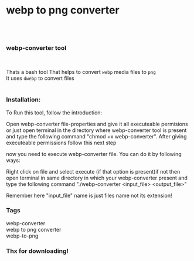 # webp to png converter

<br>
<br>


### webp-converter tool

<br>

Thats a bash tool That helps to convert `webp` media files to `png`<br>
It uses `dwebp` to convert files<br><br>

### Installation:

To Run this tool, follow the introduction:

Open webp-converter file-properties and give it all executeable
permisions or just open terminal in the directory where webp-converter
tool is present and type the following command "chmod +x webp-converter".
After giving executeable permissions follow this next step

now you need to execute webp-converter file. You can do it by following
ways:

Right click on file and select execute (if that option is present)if not
then open terminal in same directory in which your webp-converter present
and type the following command "./webp-converter <input_file> <output_file>"

Remember here "input_file" name is just files name not its extension!

### Tags

webp-converter <br>
webp to png converter <br>
webp-to-png <br>

### Thx for downloading!

